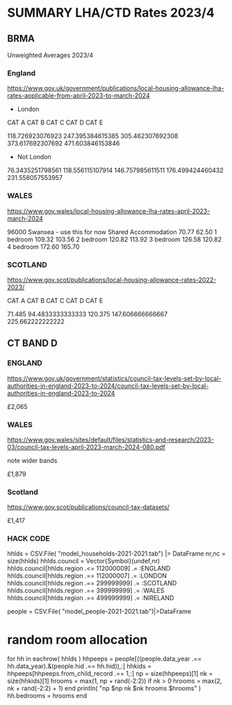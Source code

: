 # SUMMARY LHA/CTD Rates 2023/4

## BRMA

Unweighted Averages 2023/4

### England

https://www.gov.uk/government/publications/local-housing-allowance-lha-rates-applicable-from-april-2023-to-march-2024

* London

CAT A	CAT B	CAT C	CAT D	CAT E

118.726923076923	247.395384615385	305.462307692308	373.617692307692	471.603846153846

* Not London

76.3435251798561	118.556115107914	146.757985611511	176.499424460432	231.558057553957


### WALES

https://www.gov.wales/local-housing-allowance-lha-rates-april-2023-march-2024

96000 Swansea - use this for now
Shared Accommodation	70.77	62.50
1 bedroom	109.32	103.56
2 bedroom	120.82	113.92
3 bedroom	126.58	120.82
4 bedroom	172.60	165.70


### SCOTLAND 

https://www.gov.scot/publications/local-housing-allowance-rates-2022-2023/



CAT A	CAT B	CAT C	CAT D	CAT E

71.485	94.4833333333333	120.375	147.606666666667	225.662222222222


## CT BAND D

### ENGLAND

https://www.gov.uk/government/statistics/council-tax-levels-set-by-local-authorities-in-england-2023-to-2024/council-tax-levels-set-by-local-authorities-in-england-2023-to-2024

£2,065

### WALES

https://www.gov.wales/sites/default/files/statistics-and-research/2023-03/council-tax-levels-april-2023-march-2024-080.pdf

note wider bands

£1,879

### Scotland 

https://www.gov.scot/publications/council-tax-datasets/

£1,417


### HACK CODE

hhlds = CSV.File( "model_households-2021-2021.tab") |> DataFrame
nr,nc = size(hhlds)
hhlds.council = Vector{Symbol}(undef,nr)
hhlds.council[hhlds.region .<=  112000009] .= :ENGLAND
hhlds.council[hhlds.region .== 112000007] .= :LONDON
hhlds.council[hhlds.region .== 299999999] .= :SCOTLAND
hhlds.council[hhlds.region .== 399999999] .= :WALES
hhlds.council[hhlds.region .== 499999999] .= :NIRELAND


people = CSV.File( "model_people-2021-2021.tab")|>DataFrame

# random room allocation
for hh in eachrow( hhlds )
    hhpeeps = people[((people.data_year .== hh.data_year).&(people.hid .== hh.hid)),:]
    hhkids = hhpeeps[hhpeeps.from_child_record .== 1,:]
    np = size(hhpeeps)[1]
    nk = size(hhkids)[1]
    hrooms = max(1, np + rand(-2:2))
    if nk > 0 
        hrooms = max(2, nk + rand(-2:2) + 1)
    end
    println( "np $np nk $nk hrooms $hrooms" )
    hh.bedrooms = hrooms
end
